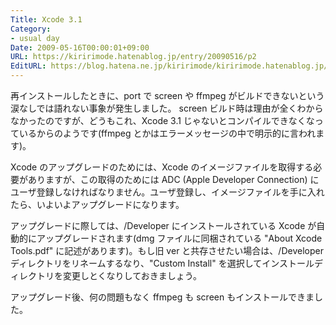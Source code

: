 ```yaml
---
Title: Xcode 3.1
Category:
- usual day
Date: 2009-05-16T00:00:01+09:00
URL: https://kiririmode.hatenablog.jp/entry/20090516/p2
EditURL: https://blog.hatena.ne.jp/kiririmode/kiririmode.hatenablog.jp/atom/entry/8454420450078213079
---
```



再インストールしたときに、port で screen や ffmpeg がビルドできないという涙なしでは語れない事象が発生しました。
screen ビルド時は理由が全くわからなかったのですが、どうもこれ、Xcode 3.1 じゃないとコンパイルできなくなっているからのようです(ffmpeg とかはエラーメッセージの中で明示的に言われます)。

Xcode のアップグレードのためには、Xcode のイメージファイルを取得する必要がありますが、この取得のためには ADC (Apple Developer Connection) にユーザ登録しなければなりません。ユーザ登録し、イメージファイルを手に入れたら、いよいよアップグレードになります。

アップグレードに際しては、/Developer にインストールされている Xcode が自動的にアップグレードされます(dmg ファイルに同梱されている "About Xcode Tools.pdf" に記述があります)。もし旧 ver と共存させたい場合は、/Developer ディレクトリをリネームするなり、"Custom Install" を選択してインストールディレクトリを変更しとくなりしておきましょう。

アップグレード後、何の問題もなく ffmpeg も screen もインストールできました。
